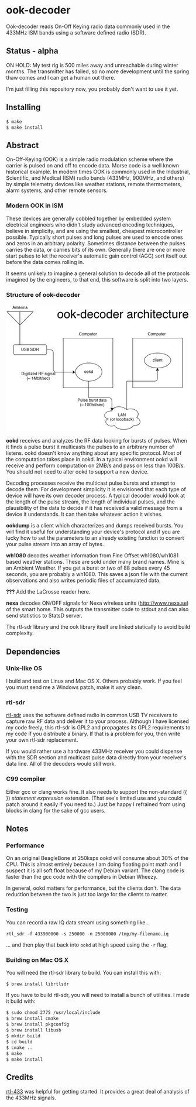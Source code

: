 ook-decoder
===========


Ook-decoder reads On-Off Keying radio data commonly used in the 433MHz ISM bands using a software defined radio (SDR).

Status - alpha
--------------

ON HOLD: My test rig is 500 miles away and unreachable during winter months. The transmitter
has failed, so no more development until the spring thaw comes and I can get a human out there.

I'm just filling this repository now, you probably don't want to use it yet.

Installing
--------

    $ make
    $ make install

Abstract
--------

On-Off-Keying (OOK) is a simple radio modulation scheme where the
carrier is pulsed on and off to encode data. Morse code is a well known
historical example. In modern times OOK is commonly used in the
Industrial, Scientific, and Medical (ISM) radio bands (433MHz, 900MHz, and others) by simple
telemetry devices like weather stations, remote thermometers, 
alarm systems, and other remote sensors.

### Modern OOK in ISM ###

These devices are generally cobbled together by embedded system
electrical engineers who didn't study advanced encoding techniques,
believe in simplicity, and are using the smallest, cheapest
microcontroller possible. Typically short pulses and long pulses are
used to encode ones and zeros in an arbitrary polarity. Sometimes
distance between the pulses carries the data, or carries bits of its
own. Generally there are one or more start pulses to let the receiver's
automatic gain control (AGC) sort itself out before the data comes
rolling in.

It seems unlikely to imagine a general solution to decode all of the
protocols imagined by the engineers, to that end, this software is
split into two layers.

### Structure of ook-decoder ###

![architecture diagram](img/architecture.png)

**ookd** receives and analyzes the RF data looking for bursts of
pulses. When it finds a pulse burst it multicasts the pulses to an
arbitrary number of listens. ookd doesn't know anything
about any specific protocol. Most of the computation takes place in
ookd. In a typical environment ookd will receive and perform
computation on 2MB/s and pass on less than 100B/s. You should not need
to alter ookd to support a new device.

Decoding processes receive the multicast pulse bursts and attempt
to decode them.  For development simplicity it is envisioned that each
type of device will have its own decoder process. A typical decoder
would look at the length of the pulse stream, the length of individual
pulses, and the plausibility of the data to decide if it has received
a valid message from a device it understands. It can then take
whatever action it wishes.

**ookdump** is a client which characterizes and dumps received
bursts.  You will find it useful for understanding your device's
protocol and if you are lucky how to set the parameters to an already
existing function to convert your pulse stream into an array of bytes.

**wh1080** decodes weather information from Fine Offset wh1080/wh1081 based weather stations. These are sold under many brand names. Mine is an Ambient Weather. If you get 
a burst or two of 88 pulses every 45 seconds, you are probably a wh1080. This saves a json file with the current observations and also writes periodic files of accumulated data.

**???** Add the LaCrosse reader here.

**nexa** decodes ON/OFF signals for Nexa wireless units (http://www.nexa.se) of the smart home. This outputs the transmitter code to stdout and can also send statistics to StatsD server.

The rtl-sdr library and the ook library itself are linked statically to 
avoid build complexity.


Dependencies
------------

### Unix-like OS ###

I build and test on Linux and Mac OS X. Others probably work. If you feel you must send me a Windows patch, make it *very* clean.

### rtl-sdr ###
[rtl-sdr](http://sdr.osmocom.org/trac/wiki/rtl-sdr) uses the software defined radio in common USB TV receivers to capture raw RF data and deliver it to your process. Although I have licensed my code freely, this rtl-sdr is GPL2 and propagates its GPL2 requirements to my code if you distribute a binary. If that is a problem for you, then write your own rtl-sdr replacement.

If you would rather use a hardware 433MHz receiver you could dispense with the SDR section and multicast pulse data directly from your receiver's data line. All of the decoders would still work.

### C99 compiler ###
Either gcc or clang works fine. It also needs to support the non-standard ({ }) *statement expression* extension. (That see's limited use and you could patch around it easily if you need to.) Just be happy I refrained from using blocks in clang for the sake of gcc users.

Notes
-----

### Performance ###

On an original BeagleBone at 250ksps ookd will consume about 30% of the CPU. This is almost entirely because I am doing floating point math and I suspect it is all soft float because of my Debian variant. The clang code is faster than the gcc code with the compilers in Debian Wheezy.

In general, ookd matters for performance, but the clients don't. The data reduction between the two is just too large for the clients to matter.

### Testing ###

You can record a raw IQ data stream using something like...

    rtl_sdr -f 433900000 -s 250000 -n 25000000 /tmp/my-filename.iq

... and then play that back into `ookd` at high speed using the `-r` flag.

### Building on Mac OS X ###

You will need the rtl-sdr library to build. You can install this with:

    $ brew install librtlsdr

If you have to build rtl-sdr, you will need to install a bunch of utilities. I made it build with:

    $ sudo chmod 2775 /usr/local/include
    $ brew install cmake
    $ brew install pkgconfig
    $ brew install libusb
    $ mkdir build
    $ cd build
    $ cmake ..
    $ make
    $ make install
    

Credits
-------

[rtl-433](https://github.com/merbanan/rtl_433) was helpful for getting started. It provides a great deal of analysis of the 433MHz signals.
